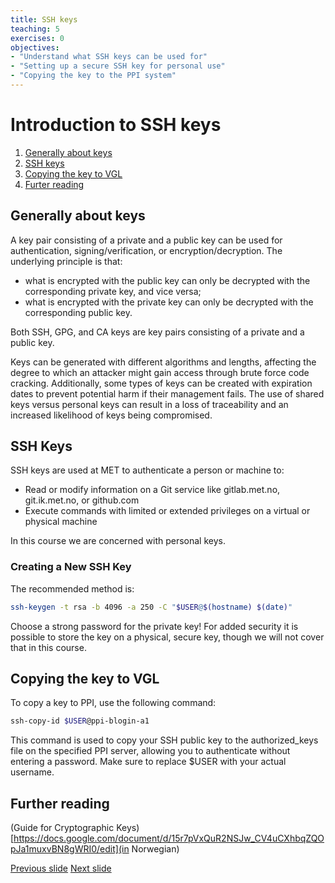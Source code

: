 ```yaml
---
title: SSH keys
teaching: 5
exercises: 0
objectives:
- "Understand what SSH keys can be used for"
- "Setting up a secure SSH key for personal use"
- "Copying the key to the PPI system"
---
```

# Introduction to SSH keys

1. [Generally about keys](#generally-about-keys)
2. [SSH keys](#ssh-keys)
3. [Copying the key to VGL](#copying-the-key-to-vgl)
4. [Furter reading](#further-reading)

## Generally about keys

A key pair consisting of a private and a public key can be used for authentication, signing/verification, or encryption/decryption. The underlying principle is that:
- what is encrypted with the public key can only be decrypted with the corresponding private key, and vice versa;
- what is encrypted with the private key can only be decrypted with the corresponding public key.

Both SSH, GPG, and CA keys are key pairs consisting of a private and a public key.

Keys can be generated with different algorithms and lengths, affecting the degree to which an attacker might gain access through brute force code cracking. 
Additionally, some types of keys can be created with expiration dates to prevent potential harm if their management fails. 
The use of shared keys versus personal keys can result in a loss of traceability and an increased likelihood of keys being compromised.

## SSH Keys

SSH keys are used at MET to authenticate a person or machine to:
- Read or modify information on a Git service like gitlab.met.no, git.ik.met.no, or github.com
- Execute commands with limited or extended privileges on a virtual or physical machine

In this course we are concerned with personal keys. 

### Creating a New SSH Key

The recommended method is:

```bash
ssh-keygen -t rsa -b 4096 -a 250 -C "$USER@$(hostname) $(date)"
```

Choose a strong password for the private key!
For added security it is possible to store the key on a physical, secure key, though we will not cover that in this course.

## Copying the key to VGL

To copy a key to PPI, use the following command:

```bash
ssh-copy-id $USER@ppi-blogin-a1
```

This command is used to copy your SSH public key to the authorized_keys file on the specified PPI server, allowing you to authenticate without entering a password. 
Make sure to replace $USER with your actual username.

## Further reading
(Guide for Cryptographic Keys)[https://docs.google.com/document/d/15r7pVxQuR2NSJw_CV4uCXhbqZQOpJa1muxvBN8gWRI0/edit](in Norwegian)

[Previous slide](README.md)
[Next slide](02-End.md)

